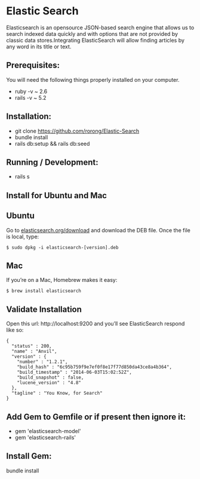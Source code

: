 # Elastic Search
Elasticsearch is an opensource JSON-based search engine that allows us to search indexed data quickly and with options that are not provided by classic data stores.Integrating ElasticSearch will allow finding articles by any word in its title or text.

## Prerequisites:
You will need the following things properly installed on your computer.
* ruby -v ~ 2.6
* rails -v ~ 5.2

## Installation:
* git clone <https://github.com/rorong/Elastic-Search>
* bundle install
* rails db:setup && rails db:seed

## Running / Development:
* rails s

## Install for Ubuntu and Mac
## Ubuntu

Go to [elasticsearch.org/download](https://www.elastic.co/downloads/elasticsearch) and download the DEB file. Once the file is local, type:

```
$ sudo dpkg -i elasticsearch-[version].deb
```

## Mac
If you’re on a Mac, Homebrew makes it easy:

```
$ brew install elasticsearch
```

## Validate Installation
Open this url: http://localhost:9200 and you’ll see ElasticSearch respond like so:

```
{
  "status" : 200,
  "name" : "Anvil",
  "version" : {
    "number" : "1.2.1",
    "build_hash" : "6c95b759f9e7ef0f8e17f77d850da43ce8a4b364",
    "build_timestamp" : "2014-06-03T15:02:52Z",
    "build_snapshot" : false,
    "lucene_version" : "4.8"
  },
  "tagline" : "You Know, for Search"
}
```

## Add Gem to Gemfile or if present then ignore it:
* gem 'elasticsearch-model'
* gem 'elasticsearch-rails'


## Install Gem:
bundle install
